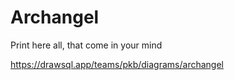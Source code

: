 # Archangel

Print here all, that come in your mind 

https://drawsql.app/teams/pkb/diagrams/archangel
